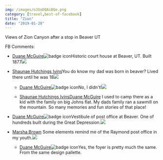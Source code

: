 ```yaml
---
img: /images/oJUaDQAiBQe.png
category: [travel,best-of-facebook]
title: "Zion"
date: "2019-01-20"
---
```


Views of Zion Canyon after a stop in Beaver UT



FB Comments:

- [Duane McGuire](https://www.facebook.com/duane.pianoman.mcguire?__tn__=R*F)![badge icon](/images/oJUaDQAiBQe.png)Historic court house at Beaver, UT. Built 1877![](/images/pYa91jLXA4e.png)
- [](https://www.facebook.com/shaunae.hutchingsivins?__tn__=R*F)[Shaunae Hutchings Ivins](https://www.facebook.com/shaunae.hutchingsivins?__tn__=R*F)You do know my dad was born in beaver? Lived there until he was 18![](/images/pYa91jLXA4e.png)
    
    - [Duane McGuire](https://www.facebook.com/duane.pianoman.mcguire?__tn__=R*F)![badge icon](/images/oJUaDQAiBQe.png)No, I didn't!![](/images/pYa91jLXA4e.png)
    
    - [](https://www.facebook.com/shaunae.hutchingsivins?__tn__=R*F)[Shaunae Hutchings Ivins](https://www.facebook.com/shaunae.hutchingsivins?__tn__=R*F)[Duane McGuire](https://www.facebook.com/duane.pianoman.mcguire?__tn__=R*F) I used to camp there as a kid with the family on big Johns flat. My dads family ran a sawmill on the mountain. So many memories and fun stories of that place!

- [Duane McGuire](https://www.facebook.com/duane.pianoman.mcguire?__tn__=R*F)![badge icon](/images/oJUaDQAiBQe.png)Vestibule of post office at Beaver. One of hundreds built during the Great Depression.![](/images/pYa91jLXA4e.png)
- [](https://www.facebook.com/marsha.brown.1000?__tn__=R*F)[Marsha Brown](https://www.facebook.com/marsha.brown.1000?__tn__=R*F) Some elements remind me of the Raymond post office in my youth.![](/images/pYa91jLXA4e.png)
    - [](https://www.facebook.com/duane.pianoman.mcguire?__tn__=R*F)[Duane McGuire](https://www.facebook.com/duane.pianoman.mcguire?__tn__=R*F)![badge icon](/images/oJUaDQAiBQe.png)Yes, the foyer is pretty much the same. From the same design pallette.
